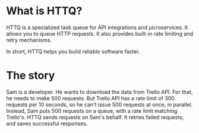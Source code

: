 # What is HTTQ?

HTTQ is a specialized task queue for API integrations and µicroservices. It allows you to queue HTTP requests. It also provides built-in rate limiting and retry mechanisms.

In short, HTTQ helps you build reliable software faster.

# The story

  Sam is a developer. He wants to download the data from Trello API. For that, he needs to make 500 requests. But Trello API has a rate limit of 300 requests per 10 seconds, so he can't issue 500 requests at once, in parallel. Instead, Sam puts 500 requests on a queue, with a rate limit matching Trello's. HTTQ sends requests on Sam's behalf. It retries failed requests, and saves successful responses.
